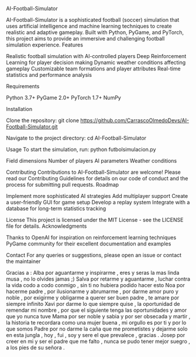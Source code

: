 AI-Football-Simulator

AI-Football-Simulator is a sophisticated football (soccer) simulation that uses artificial intelligence and machine learning techniques to create realistic and adaptive gameplay. Built with Python, PyGame, and PyTorch, this project aims to provide an immersive and challenging football simulation experience.
Features

Realistic football simulation with AI-controlled players
Deep Reinforcement Learning for player decision making
Dynamic weather conditions affecting gameplay
Customizable team formations and player attributes
Real-time statistics and performance analysis

Requirements

Python 3.7+
PyGame 2.0+
PyTorch 1.7+
NumPy

Installation

Clone the repository:
git clone https://github.com/CarrascoOlmedoDevs/AI-Football-Simulator.git

Navigate to the project directory:
cd AI-Football-Simulator


Usage
To start the simulation, run:
python futbolsimulacion.py


Field dimensions
Number of players
AI parameters
Weather conditions

Contributing
Contributions to AI-Football-Simulator are welcome! Please read our Contributing Guidelines for details on our code of conduct and the process for submitting pull requests.
Roadmap

 Implement more sophisticated AI strategies
 Add multiplayer support
 Create a user-friendly GUI for game setup
 Develop a replay system
 Integrate with a database for long-term statistics tracking

License
This project is licensed under the MIT License - see the LICENSE file for details.
Acknowledgments

Thanks to OpenAI for inspiration on reinforcement learning techniques
PyGame community for their excellent documentation and examples

Contact
For any queries or suggestions, please open an issue or contact the maintainer 


Gracias a :
Alba por aguantarme y inspirarme , eres y seras la mas linda musa , no lo olvides jamas ;) 
Salva por retarme y aguantarme , luchar contra la vida codo a codo conmigo , sin ti no hubiera podido hacer esto
Noa por hacerme padre , por ilusionarme y abrumarme , por darme amor puro y noble , por exigirme y obligarme a querer ser buen padre , te amare por siempre infinito
Xavi por darme lo que siempre quise , la oportunidad de remendar mi nombre , por que el siguiente tenga las oportunidades y amor que yo nunca tuve
Mama por ser noble y sabia y por ser obsecada y martir , la historia te recordara como una mujer buena , mi orgullo es por ti y por lo que somos 
Padre por no darme la caña que me prometistes y dejarme solo en esta jungla , hoy , fui , soy y sere el que prevalece , gracias .
Josep por creer en mi y ser el padre que me falto , nunca se pudo tener mejor suegro , a los pies de su señora .
